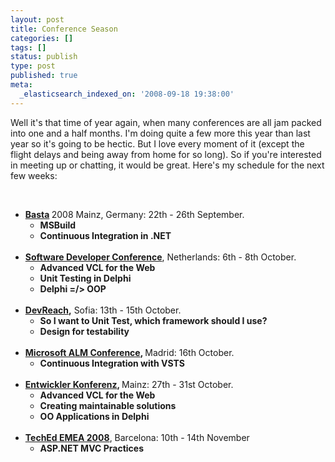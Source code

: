 ```yaml
---
layout: post
title: Conference Season
categories: []
tags: []
status: publish
type: post
published: true
meta:
  _elasticsearch_indexed_on: '2008-09-18 19:38:00'
---
```

<p>Well it&#039;s that time of year again, when many conferences are all jam packed into one and a half months. I&#039;m doing quite a few more this year than last year so it&#039;s going to be hectic. But I love every moment of it (except the flight delays and being away from home for so long). So if you&#039;re interested in meeting up or chatting, it would be great. Here&#039;s my schedule for the next few weeks:</p>  <p>&nbsp;</p>  <ul>				   				<li><strong><a href="http://www.basta.net">Basta</a> </strong>2008 Mainz, Germany: 22th - 26th September. 				<ul>								     								<li><strong>MSBuild </strong></li>      								<li><strong>Continuous Integration in .NET<br />								<br />								</strong></li>   				</ul>				</li>        				<li><a href="http://www.sdc.nl"><strong>Software Developer Conference</strong></a>, Netherlands: 6th - 8th October. 				<ul>								     								<li><strong>Advanced VCL for the Web</strong> </li>      								<li><strong>Unit Testing in Delphi </strong></li>      								<li><strong>Delphi =/&gt; OOP<br />								<br />								</strong></li>   				</ul>				</li>        				<li><a href="http://www.devreach.com"><span class="Apple-style-span" style="font-weight:bold;">DevReach</span></a><strong>,</strong> Sofia: 13th - 15th October. 				<ul>								     								<li><strong>So I want to Unit Test, which framework should I use?</strong></li>      								<li><strong>Design for testability<br />								<br />								</strong></li>   				</ul>				</li>        				<li><a href="http://www.microsoft.es/alm2008"><strong>Microsoft ALM Conference</strong></a><strong>, </strong>Madrid: 16th October.				<ul>								     								<li><strong>Continuous Integration with VSTS<br />								<br />								</strong></li>   				</ul>				</li>        				<li><strong><a href="http://it-republik.de/entwicklerkonferenz/">Entwickler Konferenz</a>, </strong>Mainz: 27th - 31st October.				<ul>								     								<li><strong>Advanced VCL for the Web</strong></li>      								<li><strong>Creating maintainable solutions</strong></li>      								<li><strong>OO Applications in Delphi<br />		<br />		</strong></li>	</ul>	</li>        				<li><a href="http://www.microsoft.com/emea/teched2008/developer/"><strong>TechEd EMEA 2008</strong></a>, Barcelona: 10th - 14th November				<ul>								     								<li><strong>ASP.NET MVC Practices</strong></li>	</ul>	<div>	<span class="Apple-style-span" style="font-weight:bold;"><br />	</span>	</div>	<div>	<span class="Apple-style-span" style="font-weight:bold;"><br />	</span>	</div>	<div>	<span class="Apple-style-span" style="font-weight:bold;"><br />	</span>	</div>				</li>     </ul>
